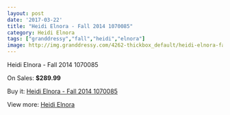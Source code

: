 ```yaml
---
layout: post
date: '2017-03-22'
title: "Heidi Elnora - Fall 2014 1070085"
category: Heidi Elnora
tags: ["granddressy","fall","heidi","elnora"]
image: http://img.granddressy.com/4262-thickbox_default/heidi-elnora-fall-2014-1070085.jpg
---
```

Heidi Elnora - Fall 2014 1070085

On Sales: **$289.99**
<a href="https://www.granddressy.com/en/heidi-elnora/3615-heidi-elnora-fall-2014-1070085.html"><amp-img layout="responsive" width="600" height="600" src="//img.granddressy.com/4262-thickbox_default/heidi-elnora-fall-2014-1070085.jpg" alt="Heidi Elnora - Fall 2014 1070085 0" /></a>

Buy it: [Heidi Elnora - Fall 2014 1070085](https://www.granddressy.com/en/heidi-elnora/3615-heidi-elnora-fall-2014-1070085.html "Heidi Elnora - Fall 2014 1070085")

View more: [Heidi Elnora](https://www.granddressy.com/en/189-heidi-elnora "Heidi Elnora")